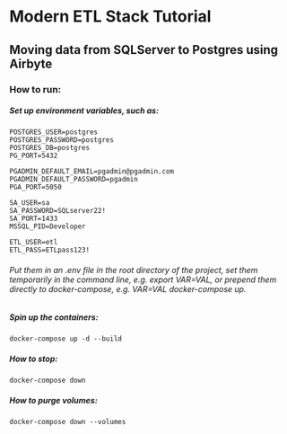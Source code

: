 # Modern ETL Stack Tutorial

## Moving data from SQLServer to Postgres using Airbyte

### How to run:

##### Set up environment variables, such as:

    POSTGRES_USER=postgres
    POSTGRES_PASSWORD=postgres
    POSTGRES_DB=postgres
    PG_PORT=5432

    PGADMIN_DEFAULT_EMAIL=pgadmin@pgadmin.com
    PGADMIN_DEFAULT_PASSWORD=pgadmin
    PGA_PORT=5050

    SA_USER=sa
    SA_PASSWORD=SQLserver22!
    SA_PORT=1433
    MSSQL_PID=Developer

    ETL_USER=etl
    ETL_PASS=ETLpass123!

###### Put them in an .env file in the root directory of the project, set them temporarily in the command line, e.g. export VAR=VAL, or prepend them directly to docker-compose, e.g. VAR=VAL docker-compose up.

##### Spin up the containers:

    docker-compose up -d --build

##### How to stop:

    docker-compose down

##### How to purge volumes:

    docker-compose down --volumes
